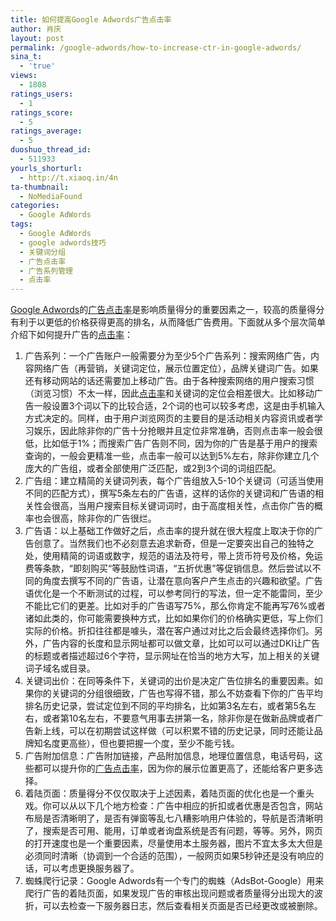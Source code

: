 ```yaml
---
title: 如何提高Google Adwords广告点击率
author: 肖庆
layout: post
permalink: /google-adwords/how-to-increase-ctr-in-google-adwords/
sina_t:
  - 'true'
views:
  - 1808
ratings_users:
  - 1
ratings_score:
  - 5
ratings_average:
  - 5
duoshuo_thread_id:
  - 511933
yourls_shorturl:
  - http://t.xiaoq.in/4n
ta-thumbnail:
  - NoMediaFound
categories:
  - Google AdWords
tags:
  - Google AdWords
  - google adwords技巧
  - 关键词分组
  - 广告点击率
  - 广告系列管理
  - 点击率
---
```

<span class='wp_keywordlink'><a href="http://blog.xiaoq.in/google-adwords/" title="Google Adwords" target="_blank">Google Adwords</a></span>的<span class='wp_keywordlink_affiliate'><a href="http://blog.xiaoq.in/tag/%e5%b9%bf%e5%91%8a%e7%82%b9%e5%87%bb%e7%8e%87/" title="查看广告点击率中的全部文章" target="_blank">广告点击率</a></span>是影响质量得分的重要因素之一，较高的质量得分有利于以更低的价格获得更高的排名，从而降低广告费用。下面就从多个层次简单介绍下如何提升广告的<span class='wp_keywordlink_affiliate'><a href="http://blog.xiaoq.in/tag/%e7%82%b9%e5%87%bb%e7%8e%87/" title="查看点击率中的全部文章" target="_blank">点击率</a></span>：  
1. 广告系列：一个广告账户一般需要分为至少5个广告系列：搜索网络广告，内容网络广告（再营销，关键词定位，展示位置定位），品牌关键词广告。如果还有移动网站的话还需要加上移动广告。由于各种搜索网络的用户搜索习惯（浏览习惯）不太一样，因此<span class='wp_keywordlink_affiliate'><a href="http://blog.xiaoq.in/tag/%e7%82%b9%e5%87%bb%e7%8e%87/" title="查看点击率中的全部文章" target="_blank">点击率</a></span>和关键词的定位会相差很大。比如移动广告一般设置3个词以下的比较合适，2个词的也可以较多考虑，这是由手机输入方式决定的。同样，由于用户浏览网页的主要目的是活动相关内容资讯或者学习娱乐，因此除非你的广告十分抢眼并且定位非常准确，否则点击率一般会很低，比如低于1%；而搜索广告广告则不同，因为你的广告是基于用户的搜索查询的，一般会更精准一些，点击率一般可以达到5%左右，除非你建立几个庞大的广告组，或者全部使用广泛匹配，或2到3个词的词组匹配。  
2. 广告组：建立精简的关键词列表，每个广告组放入5-10个关键词（可适当使用不同的匹配方式），撰写5条左右的广告语，这样的话你的关键词和广告语的相关性会很高，当用户搜索目标关键词词时，由于高度相关性，点击你广告的概率也会很高，除非你的广告很烂。  
3. 广告语：以上基础工作做好之后，点击率的提升就在很大程度上取决于你的广告创意了。当然我们也不必刻意去追求新奇，但是一定要突出自己的独特之处，使用精简的词语或数字，规范的语法及符号，带上货币符号及价格，免运费等条款，“即刻购买“等鼓励性词语，“五折优惠”等促销信息。然后尝试以不同的角度去撰写不同的广告语，让潜在意向客户产生点击的兴趣和欲望。广告语优化是一个不断测试的过程，可以参考同行的写法，但一定不能雷同，至少不能比它们的更差。比如对手的广告语写75%，那么你肯定不能再写76%或者诸如此类的，你可能需要换种方式，比如如果你们的价格确实更低，写上你们实际的价格。折扣往往都是噱头，潜在客户通过对比之后会最终选择你们。另外，广告内容的长度和显示网址都可以做文章，比如可以可以通过DKI让广告的标题或者描述超过6个字符，显示网址在恰当的地方大写，加上相关的关键词子域名或目录。  
4. 关键词出价：在同等条件下，关键词的出价是决定广告位排名的重要因素。如果你的关键词的分组很细致，广告也写得不错，那么不妨查看下你的广告平均排名历史记录，尝试定位到不同的平均排名，比如第3名左右，或者第5名左右，或者第10名左右，不要意气用事去拼第一名，除非你是在做新品牌或者广告新上线，可以在初期尝试这样做（可以积累不错的历史记录，同时还能让品牌知名度更高些），但也要把握一个度，至少不能亏钱。  
5. 广告附加信息：广告附加链接，产品附加信息，地理位置信息，电话号码，这些都可以提升你的<span class='wp_keywordlink_affiliate'><a href="http://blog.xiaoq.in/tag/%e5%b9%bf%e5%91%8a%e7%82%b9%e5%87%bb%e7%8e%87/" title="查看广告点击率中的全部文章" target="_blank">广告点击率</a></span>，因为你的展示位置更高了，还能给客户更多选择。  
6. 着陆页面：质量得分不仅仅取决于上述因素，着陆页面的优化也是一个重头戏。你可以从以下几个地方检查：广告中相应的折扣或者优惠是否包含，网站布局是否清晰明了，是否有弹窗等乱七八糟影响用户体验的，导航是否清晰明了，搜索是否可用、能用，订单或者询盘系统是否有问题，等等。另外，网页的打开速度也是一个重要因素，尽量使用本土服务器，图片不宜太多太大但是必须同时清晰（协调到一个合适的范围），一般网页如果5秒钟还是没有响应的话，可以考虑更换服务器了。  
7. 蜘蛛爬行记录：Google Adwords有一个专门的蜘蛛（AdsBot-Google）用来爬行广告的着陆页面，如果发现广告的审核出现问题或者质量得分出现大的波折，可以去检查一下服务器日志，然后查看相关页面是否已经更改或被删除。